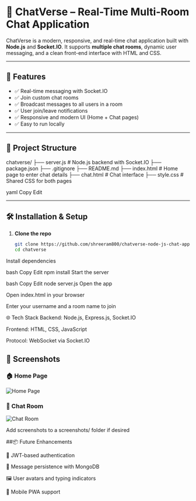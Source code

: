 # 💬 ChatVerse – Real-Time Multi-Room Chat Application

ChatVerse is a modern, responsive, and real-time chat application built with **Node.js** and **Socket.IO**. It supports **multiple chat rooms**, dynamic user messaging, and a clean front-end interface with HTML and CSS.

---

## 🚀 Features

- ✅ Real-time messaging with Socket.IO
- ✅ Join custom chat rooms
- ✅ Broadcast messages to all users in a room
- ✅ User join/leave notifications
- ✅ Responsive and modern UI (Home + Chat pages)
- ✅ Easy to run locally

---

## 📁 Project Structure

chatverse/
├── server.js # Node.js backend with Socket.IO
├── package.json
├── .gitignore
├── README.md
├── index.html # Home page to enter chat details
├── chat.html # Chat interface
├── style.css # Shared CSS for both pages

yaml
Copy
Edit

---

## 🛠️ Installation & Setup

1. **Clone the repo**
   ```bash
   git clone https://github.com/shreeram800/chatverse-node-js-chat-application.git
   cd chatverse
Install dependencies

bash
Copy
Edit
npm install
Start the server

bash
Copy
Edit
node server.js
Open the app

Open index.html in your browser

Enter your username and a room name to join

🌐 Tech Stack
Backend: Node.js, Express.js, Socket.IO

Frontend: HTML, CSS, JavaScript

Protocol: WebSocket via Socket.IO

## 📸 Screenshots
### 🏠 Home Page
![Home Page](screenshots/home.png)

### 💬 Chat Room
![Chat Room](screenshots/chat.png)

Add screenshots to a screenshots/ folder if desired

##📦 Future Enhancements

🔐 JWT-based authentication

💬 Message persistence with MongoDB

🖼️ User avatars and typing indicators

📱 Mobile PWA support

